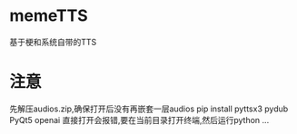 # memeTTS
基于梗和系统自带的TTS
# 注意
先解压audios.zip,确保打开后没有再嵌套一层audios
pip install pyttsx3 pydub PyQt5 openai
直接打开会报错,要在当前目录打开终端,然后运行python ...
